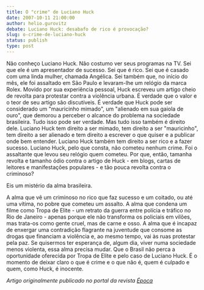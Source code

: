 ```yaml
---
title: O "crime" de Luciano Huck
date: 2007-10-11 21:00:00
author: helio.gurovitz
debate: Luciano Huck: desabafo de rico é provocação?
slug: o-crime-de-luciano-huck
status: publish 
type: post
---
```


Não conheço Luciano Huck. Não costumo ver seus programas na TV. Sei que ele é um apresentador de sucesso. Sei que é rico. Sei que é casado com uma linda mulher, chamada Angélica. Sei também que, no início do mês, ele foi assaltado em São Paulo e levaram-lhe um relógio da marca Rolex. Movido por sua experiência pessoal, Huck escreveu um artigo cheio de revolta para protestar contra a violência urbana. É verdade que o valor e o teor de seu artigo são discutíveis. É verdade que Huck pode ser considerado um "mauricinho mimado", um "alienado em sua gaiola de ouro", que demorou a perceber o alcance do problema na sociedade brasileira. Tudo isso pode ser verdade. Mas tudo isso também é direito dele. Luciano Huck tem direito a ser mimado, tem direito a ser "mauricinho", tem direito a ser alienado e tem direito a escrever o que quiser e a publicar onde bem entender. Luciano Huck também tem direito a ser rico e a fazer sucesso. Luciano Huck, pelo que consta, não cometeu nenhum crime. Foi o assaltante que levou seu relógio quem cometeu. Por que, então, tamanha revolta e tamanho ódio contra o artigo de Huck - em blogs, cartas de leitores e manifestações populares - e tão pouca revolta contra o criminoso?  
  
Eis um mistério da alma brasileira.  
  
A alma que vê um criminoso no rico que faz sucesso e um coitado, ou até uma vítima, no pobre que cometeu um assalto. A alma que condena um filme como Tropa de Elite - um retrato da guerra entre polícia e tráfico no Rio de Janeiro - apenas porque ele não transforma os policiais em vilões, mas trata-os como gente cruel, mas de carne e osso. A alma que é incapaz de enxergar uma contradição flagrante na juventude que consome as drogas que financiam a violência e, ao mesmo tempo, vai às ruas protestar pela paz. Se quisermos ter esperança de, algum dia, viver numa sociedade menos violenta, essa alma precisa mudar. Que o Brasil não perca a oportunidade oferecida por Tropa de Elite e pelo caso de Luciano Huck. É o momento de deixar claro o que é crime e o que não é, quem é culpado e quem, como Huck, é inocente.


*Artigo originalmente publicado no portal da revista [Época](http://www.blogdasemana.globolog.com.br/)*


